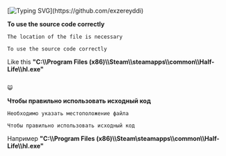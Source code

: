 [![Typing SVG](https://readme-typing-svg.herokuapp.com?color=%2336BCF7&lines=Opening+application...)](https://github.com/exzereyddi)

  
**To use the source code correctly**
```
The location of the file is necessary 

To use the source code correctly
```
Like this
**"C:\\\Program Files (x86)\\\Steam\\\steamapps\\\common\\\Half-Life\\\hl.exe"**
```

😺

```
**Чтобы правильно использовать исходный код**
```
Необходимо указать местоположение файла 

Чтобы правильно использовать исходный код
```
Например
**"C:\\\Program Files (x86)\\\Steam\\steamapps\\\common\\\Half-Life\\\hl.exe"**
